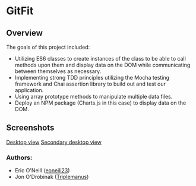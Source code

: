 # GitFit

## Overview

The goals of this project included:
* Utilizing ES6 classes to create instances of the class to be able to call methods upon them and display data on the DOM while communicating between themselves as necessary.
* Implementing strong TDD principles utilizing the Mocha testing framework and Chai assertion library to build out and test our application.
* Using array prototype methods to manipulate multiple data files.
* Deploy an NPM package (Charts.js in this case) to display data on the DOM.

## Screenshots
[Desktop view](Images/Desktop-view.png)
[Secondary desktop view](Images/Secondary-desktop-view.png)

### Authors:
* Eric O'Neill ([eoneill23](https://github.com/eoneill23))
* Jon O'Drobinak ([Triplemanus](https://github.com/Triplemanus))

